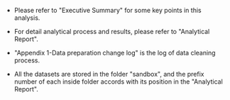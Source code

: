 - Please refer to "Executive Summary" for some key points in this analysis.

- For detail analytical process and results, please refer to "Analytical Report".

- "Appendix 1-Data preparation change log" is the log of data cleaning process. 

- All the datasets are stored in the folder "sandbox", and the prefix number of each inside folder accords with its position in the "Analytical Report".
